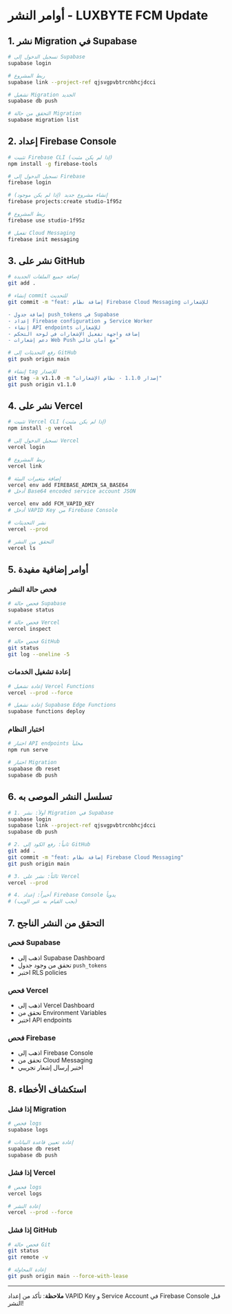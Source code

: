 # أوامر النشر - LUXBYTE FCM Update

## 1. نشر Migration في Supabase

```bash
# تسجيل الدخول إلى Supabase
supabase login

# ربط المشروع
supabase link --project-ref qjsvgpvbtrcnbhcjdcci

# تشغيل Migration الجديد
supabase db push

# التحقق من حالة Migration
supabase migration list
```

## 2. إعداد Firebase Console

```bash
# تثبيت Firebase CLI (إذا لم يكن مثبت)
npm install -g firebase-tools

# تسجيل الدخول إلى Firebase
firebase login

# إنشاء مشروع جديد (إذا لم يكن موجود)
firebase projects:create studio-1f95z

# ربط المشروع
firebase use studio-1f95z

# تفعيل Cloud Messaging
firebase init messaging
```

## 3. نشر على GitHub

```bash
# إضافة جميع الملفات الجديدة
git add .

# إنشاء commit للتحديث
git commit -m "feat: إضافة نظام Firebase Cloud Messaging للإشعارات

- إضافة جدول push_tokens في Supabase
- إعداد Firebase configuration و Service Worker
- إنشاء API endpoints للإشعارات
- إضافة واجهة تفعيل الإشعارات في لوحة التحكم
- دعم إشعارات Web Push مع أمان عالي"

# رفع التحديثات إلى GitHub
git push origin main

# إنشاء tag للإصدار
git tag -a v1.1.0 -m "إصدار 1.1.0 - نظام الإشعارات"
git push origin v1.1.0
```

## 4. نشر على Vercel

```bash
# تثبيت Vercel CLI (إذا لم يكن مثبت)
npm install -g vercel

# تسجيل الدخول إلى Vercel
vercel login

# ربط المشروع
vercel link

# إضافة متغيرات البيئة
vercel env add FIREBASE_ADMIN_SA_BASE64
# أدخل Base64 encoded service account JSON

vercel env add FCM_VAPID_KEY
# أدخل VAPID Key من Firebase Console

# نشر التحديثات
vercel --prod

# التحقق من النشر
vercel ls
```

## 5. أوامر إضافية مفيدة

### فحص حالة النشر
```bash
# فحص حالة Supabase
supabase status

# فحص حالة Vercel
vercel inspect

# فحص حالة GitHub
git status
git log --oneline -5
```

### إعادة تشغيل الخدمات
```bash
# إعادة تشغيل Vercel Functions
vercel --prod --force

# إعادة تشغيل Supabase Edge Functions
supabase functions deploy
```

### اختبار النظام
```bash
# اختبار API endpoints محلياً
npm run serve

# اختبار Migration
supabase db reset
supabase db push
```

## 6. تسلسل النشر الموصى به

```bash
# 1. أولاً: نشر Migration في Supabase
supabase login
supabase link --project-ref qjsvgpvbtrcnbhcjdcci
supabase db push

# 2. ثانياً: رفع الكود إلى GitHub
git add .
git commit -m "feat: إضافة نظام Firebase Cloud Messaging"
git push origin main

# 3. ثالثاً: نشر على Vercel
vercel --prod

# 4. أخيراً: إعداد Firebase Console يدوياً
# (يجب القيام به عبر الويب)
```

## 7. التحقق من النشر الناجح

### فحص Supabase
- اذهب إلى Supabase Dashboard
- تحقق من وجود جدول `push_tokens`
- اختبر RLS policies

### فحص Vercel
- اذهب إلى Vercel Dashboard
- تحقق من Environment Variables
- اختبر API endpoints

### فحص Firebase
- اذهب إلى Firebase Console
- تحقق من Cloud Messaging
- اختبر إرسال إشعار تجريبي

## 8. استكشاف الأخطاء

### إذا فشل Migration
```bash
# فحص logs
supabase logs

# إعادة تعيين قاعدة البيانات
supabase db reset
supabase db push
```

### إذا فشل Vercel
```bash
# فحص logs
vercel logs

# إعادة النشر
vercel --prod --force
```

### إذا فشل GitHub
```bash
# فحص حالة Git
git status
git remote -v

# إعادة المحاولة
git push origin main --force-with-lease
```

---

**ملاحظة**: تأكد من إعداد VAPID Key و Service Account في Firebase Console قبل النشر!
